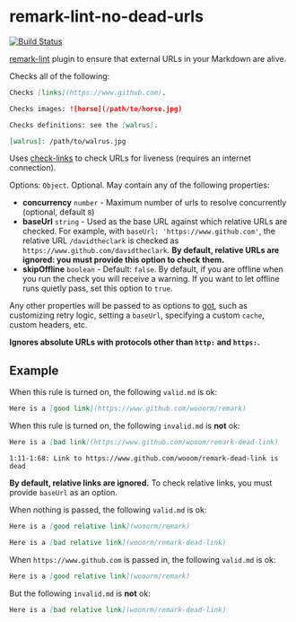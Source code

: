 # remark-lint-no-dead-urls

[![Build Status](https://travis-ci.org/davidtheclark/remark-lint-no-dead-urls.svg?branch=master)](https://travis-ci.org/davidtheclark/remark-lint-no-dead-urls)

[remark-lint](https://github.com/wooorm/remark-lint) plugin to ensure that external URLs in your Markdown are alive.

Checks all of the following:

```md
Checks [links](https://www.github.com).

Checks images: ![horse](/path/to/horse.jpg)

Checks definitions: see the [walrus].

[walrus]: /path/to/walrus.jpg
```

Uses [check-links](https://github.com/transitive-bullshit/check-links) to check URLs for liveness (requires an internet connection).

Options: `Object`. Optional. May contain any of the following properties:

- **concurrency** `number` - Maximum number of urls to resolve concurrently (optional, default `8`)
- **baseUrl** `string` - Used as the base URL against which relative URLs are checked.
  For example, with `baseUrl: 'https://www.github.com'`, the relative URL `/davidtheclark` is checked as `https://www.github.com/davidtheclark`.
  **By default, relative URLs are ignored: you must provide this option to check them.**
- **skipOffline** `boolean` - Default: `false`.
  By default, if you are offline when you run the check you will receive a warning.
  If you want to let offline runs quietly pass, set this option to `true`.

Any other properties will be passed to as options to [got](https://github.com/sindresorhus/got#options), such as customizing retry logic, setting a `baseUrl`, specifying a custom `cache`, custom headers, etc.

**Ignores absolute URLs with protocols other than `http:` and `https:`.**

## Example

When this rule is turned on, the following `valid.md` is ok:

```md
Here is a [good link](https://www.github.com/wooorm/remark)
```

When this rule is turned on, the following `invalid.md` is **not** ok:

```md
Here is a [bad link](https://www.github.com/wooom/remark-dead-link)
```

```
1:11-1:68: Link to https://www.github.com/wooom/remark-dead-link is dead
```

**By default, relative links are ignored.**
To check relative links, you must provide `baseUrl` as an option.

When nothing is passed, the following `valid.md` is ok:

```md
Here is a [good relative link](wooorm/remark)

Here is a [bad relative link](wooorm/remark-dead-link)
```

When `https://www.github.com` is passed in, the following `valid.md` is ok:

```md
Here is a [good relative link](wooorm/remark)
```

But the following `invalid.md` is **not** ok:

```md
Here is a [bad relative link](wooorm/remark-dead-link)
```
